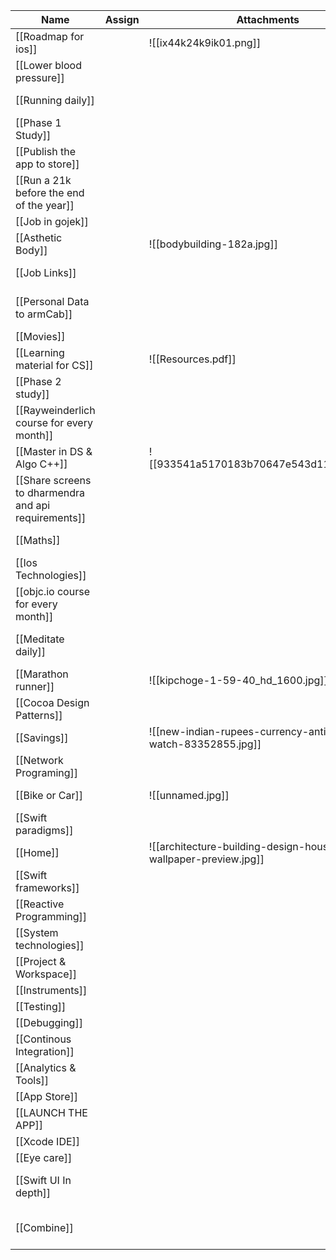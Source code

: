 |Name|Assign|Attachments|Due|Label|Status|
|---|---|---|---|---|---|
|[[Roadmap for ios]]||![[ix44k24k9ik01.png]]||Needs work/review||
|[[Lower blood pressure]]||||In Progress|Health|
|[[Running daily]]||||Needs work/review|Health|
|[[Phase 1 Study]]||||Needs work/review||
|[[Publish the app to store]]||||In Progress|Work|
|[[Run a 21k before the end of the year]]||||Not Good - Look to Improve|Health|
|[[Job in gojek]]||||In Progress|Financial|
|[[Asthetic Body]]||![[bodybuilding-182a.jpg]]|||Future Self|
|[[Job Links]]|||||Shivi Dreams|
|[[Personal Data to armCab]]|||||Self work logs|
|[[Movies]]|||||To watch|
|[[Learning material for CS]]||![[Resources.pdf]]|||Books for CS|
|[[Phase 2 study]]||||Needs work/review||
|[[Rayweinderlich course for every month]]|||||Work|
|[[Master in DS & Algo C++]]||![[933541a5170183b70647e543d117dd50.jpg]]|||Future Self|
|[[Share screens to dharmendra and api requirements]]|||||Self work logs|
|[[Maths]]|||||Books for CS|
|[[Ios Technologies]]||||||
|[[objc.io course for every month]]|||||Work|
|[[Meditate daily]]||||Not Good - Look to Improve|Health|
|[[Marathon runner]]||![[kipchoge-1-59-40_hd_1600.jpg]]|||Future Self|
|[[Cocoa Design Patterns]]||||||
|[[Savings]]||![[new-indian-rupees-currency-antique-time-watch-83352855.jpg]]|||Future Self|
|[[Network Programing]]||||||
|[[Bike or Car]]||![[unnamed.jpg]]|||Future Self|
|[[Swift paradigms]]||||||
|[[Home]]||![[architecture-building-design-house-wallpaper-preview.jpg]]|||Future Self|
|[[Swift frameworks]]||||||
|[[Reactive Programming]]||||||
|[[System technologies]]||||||
|[[Project & Workspace]]||||||
|[[Instruments]]||||||
|[[Testing]]||||||
|[[Debugging]]||||||
|[[Continous Integration]]||||||
|[[Analytics & Tools]]||||||
|[[App Store]]||||||
|[[LAUNCH THE APP]]||||||
|[[Xcode IDE]]||||||
|[[Eye care]]||||||
|[[Swift UI In depth]]|||||Job bachao Abhiyaan|
|[[Combine]]|||||Job bachao Abhiyaan|